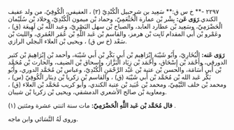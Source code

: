 ٢٢٩٧ -** خ س ق:** سَعِيد بن شرحبيل الْكُنْدِيّ (٢) ، العفيفي، الْكُوفِيّ، من ولد عفيف الكندي.**رَوَى عَن:** بِشْر بْن عمارة الْخَثْعَمِيّ، وحماد بْن ميمون الْكُنْدِيّ، وخلاد بْن سُلَيْمان الْحَضْرَمِيّ، وسَعِيد بْن عطارد العابد، والصباح بْن سهل البَصْرِيّ، وعبد اللَّه بْن لَهِيعَة (ق) ، وعَمْرو بْن أَبي المقدام ثَابِت بْن هرمز، والقاسم بْن عَبد اللَّهِ بْن عُمَر العُمَري، والليث بْن سَعْد (خ س ق) ، ويحيى بْن العلاء البجلي الرازي.

**رَوَى عَنه:** الْبُخَارِيّ، وأَبُو شَيْبَة إِبْرَاهِيم بْن أَبي بَكْرِ بْن أَبي شَيْبَة، وأحمد بْن إِبْرَاهِيمَ بْن كثير الدورقي، وأَحْمَد بْن إِسْحَاق، وأَحْمَد بْن زِيَاد الْبَزَّاز، وإسحاق بْن الضيف، والحارث بْن مُحَمَّد بْن أَبي أُسَامَة، والحسن بْن عتبة بْن عَبْد الرَّحْمَنِ الْكُنْدِيّ، وعباس بْن مُحَمَّد الدوري، وأَبُو بَكْر عَبد الله بْن مُحَمَّد بْن أَبي شَيْبَة (ق) ، والقاسم بْن زكريا بْن دِينَار الْكُوفِيّ (س) ، ومحمد بْن خلف التَّيْمِيّ، ومحمد بْن عُبَيد بْن عتبة الكندي، وأبو كريب مُحَمَّد بْن العلاء (ق) ، ومعاوية بْن صالح الأشعري الدمشقي، ويحيى بْن زكريا بْن شيبان.

**قال مُحَمَّد بْن عَبد اللَّهِ الْحَضْرَمِيّ:** مات سنة اثنتي عشرة ومئتين (١) .

وروى لَهُ النَّسَائي وابن ماجه.